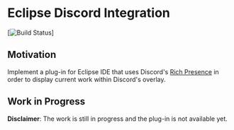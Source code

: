 # Eclipse Discord Integration

[![Build Status](https://travis-ci.org/KazeJiyu/eclipse-discord-integration.svg?branch=master)]

## Motivation

Implement a plug-in for Eclipse IDE that uses Discord's [Rich Presence](https://discordapp.com/rich-presence) in order to display current work within Discord's overlay.

## Work in Progress

**Disclaimer**: The work is still in progress and the plug-in is not available yet.